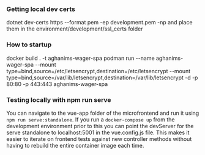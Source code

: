 ### Getting local dev certs
dotnet dev-certs https --format pem -ep development.pem -np
and place them in the environment/development/ssl_certs folder

### How to startup
docker build . -t aghanims-wager-spa
podman run --name aghanims-wager-spa --mount type=bind,source=/etc/letsencrypt,destination=/etc/letsencrypt --mount type=bind,source=/var/lib/letsencrypt,destination=/var/lib/letsencrypt -d -p 80:80 -p 443:443 aghanims-wager-spa

### Testing locally with npm run serve
You can navigate to the vue-app folder of the microfrontend and run it using `npm run serve:standalone`. If you run a `docker-compose up` from the development environment prior to this you can point the devServer for the serve standalone to localhost:5001 in the vue.config.js file. This makes it easier to iterate on frontend tests against new controller methods without having to rebuild the entire container image each time.